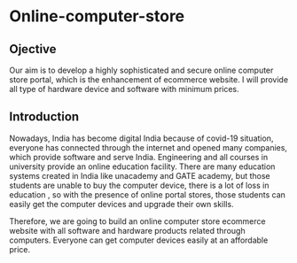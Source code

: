 # Online-computer-store

## Ojective
Our aim is to develop a highly sophisticated and secure online computer store portal, which is the enhancement of ecommerce website. I will provide all type of hardware device and software with minimum prices.
## Introduction
Nowadays, India has become digital India because of covid-19 situation, everyone has connected through the internet and opened many companies, which provide software and serve India. Engineering and all courses in university provide an online education facility. There are many education systems created in India like unacademy and GATE academy, but those students are unable to buy the computer device, there is a lot of loss in education , so with the presence of online portal stores, those students can easily get the computer devices and upgrade their own skills.


Therefore, we are going to build an online computer store ecommerce website with all software and hardware products related through computers. Everyone can get computer devices easily at an affordable price.
